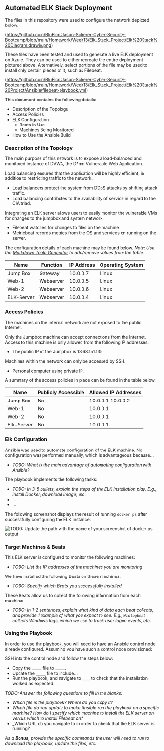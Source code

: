 ## Automated ELK Stack Deployment

The files in this repository were used to configure the network depicted below.

(https://github.com/BluFlcn/Jason-Scherer-Cyber-Security-Bootcamp/blob/main/Homework/Week13/Elk_Stack_Project/Elk%20Stack%20Diagram.drawio.png)

These files have been tested and used to generate a live ELK deployment on Azure. They can be used to either recreate the entire deployment pictured above. Alternatively, select portions of the file may be used to install only certain pieces of it, such as Filebeat.

 (https://github.com/BluFlcn/Jason-Scherer-Cyber-Security-Bootcamp/blob/main/Homework/Week13/Elk_Stack_Project/Elk%20Stack%20Project/Ansible/filebeat-playbook.yml)


This document contains the following details:
- Description of the Topologu
- Access Policies
- ELK Configuration
  - Beats in Use
  - Machines Being Monitored
- How to Use the Ansible Build


### Description of the Topology

The main purpose of this network is to expose a load-balanced and monitored instance of DVWA, the D*mn Vulnerable Web Application.

Load balancing ensures that the application will be highly efficient, in addition to restricting traffic to the network.
- Load balancers protect the system from DDoS attacks by shifting attack traffic.
- Load balancing contributes to the availability of service in regard to the CIA triad.

Integrating an ELK server allows users to easily monitor the vulnerable VMs for changes to the jumpbox and system network.
- Filebeat watches for changes to files on the machine
- Metricbeat records metrics from the OS and services on running on the server.

The configuration details of each machine may be found below.
_Note: Use the [Markdown Table Generator](http://www.tablesgenerator.com/markdown_tables) to add/remove values from the table_.

| Name      | Function | IP Address | Operating System |
|-----------|----------|------------|------------------|
| Jump Box  | Gateway  | 10.0.0.7   | Linux            |
| Web-1     | Webserver| 10.0.0.5   | Linux            |
| Web-2     | Webserver| 10.0.0.6   | Linux            |
| ELK-Server| Webserver| 10.0.0.4   | Linux            |

### Access Policies

The machines on the internal network are not exposed to the public Internet. 

Only the Jumpbox machine can accept connections from the Internet. Access to this machine is only allowed from the following IP addresses:
- The public IP of the Jumpbox is 13.68.151.135 

Machines within the network can only be accessed by SSH.
- Personal computer using private IP. 

A summary of the access policies in place can be found in the table below.

| Name      | Publicly Accessible | Allowed IP Addresses |
|-----------|---------------------|----------------------|
| Jump Box  |     No              | 10.0.0.1 10.0.0.2    |
| Web-1     |     No              | 10.0.0.1             |
| Web-2     |     No              | 10.0.0.1             |
| Elk-Server|     No              | 10.0.0.1             |

### Elk Configuration

Ansible was used to automate configuration of the ELK machine. No configuration was performed manually, which is advantageous because...
- _TODO: What is the main advantage of automating configuration with Ansible?_

The playbook implements the following tasks:
- _TODO: In 3-5 bullets, explain the steps of the ELK installation play. E.g., install Docker; download image; etc._
- ...
- ...

The following screenshot displays the result of running `docker ps` after successfully configuring the ELK instance.

![TODO: Update the path with the name of your screenshot of docker ps output](Images/docker_ps_output.png)

### Target Machines & Beats
This ELK server is configured to monitor the following machines:
- _TODO: List the IP addresses of the machines you are monitoring_

We have installed the following Beats on these machines:
- _TODO: Specify which Beats you successfully installed_

These Beats allow us to collect the following information from each machine:
- _TODO: In 1-2 sentences, explain what kind of data each beat collects, and provide 1 example of what you expect to see. E.g., `Winlogbeat` collects Windows logs, which we use to track user logon events, etc._

### Using the Playbook
In order to use the playbook, you will need to have an Ansible control node already configured. Assuming you have such a control node provisioned: 

SSH into the control node and follow the steps below:
- Copy the _____ file to _____.
- Update the _____ file to include...
- Run the playbook, and navigate to ____ to check that the installation worked as expected.

_TODO: Answer the following questions to fill in the blanks:_
- _Which file is the playbook? Where do you copy it?_
- _Which file do you update to make Ansible run the playbook on a specific machine? How do I specify which machine to install the ELK server on versus which to install Filebeat on?_
- _Which URL do you navigate to in order to check that the ELK server is running?

_As a **Bonus**, provide the specific commands the user will need to run to download the playbook, update the files, etc._